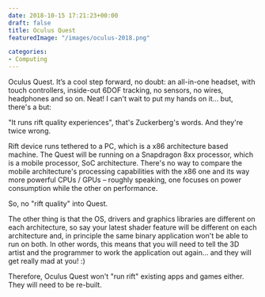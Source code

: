 ```yaml
---
date: 2018-10-15 17:21:23+00:00
draft: false
title: Oculus Quest
featuredImage: "/images/oculus-2018.png"

categories:
- Computing
---
```


Oculus Quest. It’s a cool step forward, no doubt: an all-in-one headset, with touch controllers, inside-out 6DOF tracking, no sensors, no wires, headphones and so on. Neat! I can't wait to put my hands on it... but, there's a but:

"It runs rift quality experiences", that's Zuckerberg's words. And they're twice wrong.

Rift device runs tethered to a PC, which is a x86 architecture based machine. The Quest will be running on a Snapdragon 8xx processor, which is a mobile processor, SoC architecture. There's no way to compare the mobile architecture's processing capabilities with the x86 one and its way more powerful CPUs / GPUs – roughly speaking, one focuses on power consumption while the other on performance.

So, no "rift quality" into Quest.

The other thing is that the OS, drivers and graphics libraries are different on each architecture, so say your latest shader feature will be different on each architecture and, in principle the same binary application won't be able to run on both. In other words, this means that you will need to tell the 3D artist and the programmer to work the application out again... and they will get really mad at you! :)

Therefore, Oculus Quest won't "run rift" existing apps and games either. They will need to be re-built.
